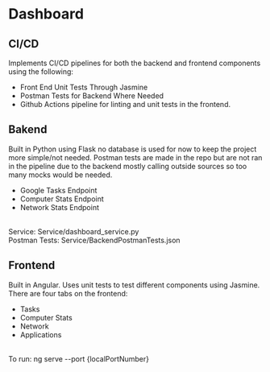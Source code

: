 # Dashboard


## CI/CD

Implements CI/CD pipelines for both the backend and frontend components using the following:
<br>
<ul>
  <li>Front End Unit Tests Through Jasmine</li>
  <li>Postman Tests for Backend Where Needed</li>
  <li>Github Actions pipeline for linting and unit tests in the frontend.</li>
</ul>

## Bakend
Built in Python using Flask no database is used for now to keep the project more simple/not needed. Postman tests are made in the repo but are not ran in the pipeline due to the backend mostly calling outside sources so too many mocks would be needed.
<br>
<ul>
  <li>Google Tasks Endpoint</li>
  <li>Computer Stats Endpoint</li>
  <li>Network Stats Endpoint</li>
</ul>
<br>
Service: Service/dashboard_service.py
<br>
Postman Tests: Service/BackendPostmanTests.json

## Frontend
Built in Angular. Uses unit tests to test different components using Jasmine. There are four tabs on the frontend:
<br>
<ul>
  <li>Tasks</li>
  <li>Computer Stats</li>
  <li>Network</li>
  <li>Applications</li>
</ul>
<br>
To run: ng serve --port {localPortNumber}
